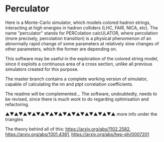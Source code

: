 # Perculator

Here is a Monte-Carlo simulator, which models colored hadron strings, interacting at high energies in hadron colliders (LHC, FAIR, NICA, etc). The name "perculator" stands for PERColation calcULATOR, where percolation (more precisely, percolation transition) is a physical phenomenon of an abnormally rapid change of some parameters at relatively slow changes of other parameters, which the former are depending on.

This software may be useful in the exploration of the colored string model, since it exploits a continuous area of a cross section, unlike all previous simulators created for this purpose.

The master branch contains a complete working version of simulator, capable of calculating the nn and ptpt correlation coefficients. 

The readme will be complemented... The software, undoubtedly, needs to be revised, since there is much work to do regarding optimisation and refactoring.

▲▼▲▼▲▼▲▼▲▼▲▼▲▼▲▼▲▼▲▼▲▼▲▼▲ more info under the triangles

The theory behind all of this: https://arxiv.org/abs/1102.2582, https://arxiv.org/abs/1301.4361, https://arxiv.org/abs/hep-ph/0007201
